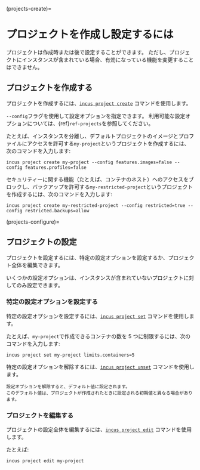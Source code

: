 (projects-create)=
# プロジェクトを作成し設定するには

プロジェクトは作成時または後で設定することができます。
ただし、プロジェクトにインスタンスが含まれている場合、有効になっている機能を変更することはできません。

## プロジェクトを作成する

プロジェクトを作成するには、[`incus project create`](incus_project_create.md) コマンドを使用します。

`--config`フラグを使用して設定オプションを指定できます。
利用可能な設定オプションについては、{ref}`ref-projects`を参照してください。

たとえば、インスタンスを分離し、デフォルトプロジェクトのイメージとプロファイルにアクセスを許可する`my-project`というプロジェクトを作成するには、次のコマンドを入力します:

    incus project create my-project --config features.images=false --config features.profiles=false

セキュリティーに関する機能（たとえば、コンテナのネスト）へのアクセスをブロックし、バックアップを許可する`my-restricted-project`というプロジェクトを作成するには、次のコマンドを入力します:

    incus project create my-restricted-project --config restricted=true --config restricted.backups=allow

(projects-configure)=
## プロジェクトの設定
プロジェクトを設定するには、特定の設定オプションを設定するか、プロジェクト全体を編集できます。

いくつかの設定オプションは、インスタンスが含まれていないプロジェクトに対してのみ設定できます。

### 特定の設定オプションを設定する

特定の設定オプションを設定するには、[`incus project set`](incus_project_set.md) コマンドを使用します。

たとえば、`my-project`で作成できるコンテナの数を 5 つに制限するには、次のコマンドを入力します:

    incus project set my-project limits.containers=5

特定の設定オプションを解除するには、[`incus project unset`](incus_project_unset.md) コマンドを使用します。

```{note}
設定オプションを解除すると、デフォルト値に設定されます。
このデフォルト値は、プロジェクトが作成されたときに設定される初期値と異なる場合があります。
```

### プロジェクトを編集する

プロジェクトの設定全体を編集するには、[`incus project edit`](incus_project_edit.md) コマンドを使用します。

たとえば:

    incus project edit my-project
